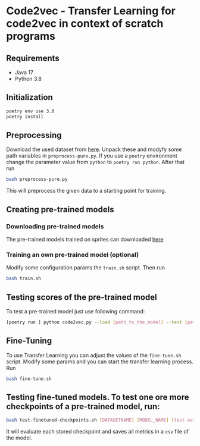 # Code2vec - Transfer Learning for code2vec in context of scratch programs

## Requirements

- Java 17
- Python 3.8


## Initialization

 ```bash
 poetry env use 3.8
 poetry install
 ```


## Preprocessing

Download the used dataset from [here](any-link). Unpack these and modyfy some path variables in `preprocess-pure.py`. 
If you use a `poetry` environment change the parameter value from  `python` to `poetry run python`.
After that run 
```bash
bash preprocess-pure.py
```

This will preprocess the given data to a starting point for training.

## Creating pre-trained models
### Downloading pre-trained models
The pre-trained models trained on sprites can downloaded [here]()

### Training an own pre-trained model (optional)
Modify some configuration params the `train.sh` script. Then run

```bash
bash train.sh
```

## Testing scores of the pre-trained model
To test a pre-trained model just use following command: 
```bash
[poetry run ] python code2vec.py --load [path_to_the_model] --test [path_to_the_test_data_set]
```

## Fine-Tuning
To use Transfer Learning you can adjust the values of the `fine-tune.sh` script. 
Modify some params and you can start the transfer learning process.
Run
```bash
bash fine-tune.sh
```

## Testing fine-tuned models. To test one ore more checkpoints of a pre-trained model, run:
```bash
bash test-finetuned-checkpoints.sh [DATASETNAME] [MODEL_NAME] [test-set] [start-checkpoint] [endcheckpoint]
```
It will evaluate each stored checkpoint and saves all metrics in a `csv` file of the model.